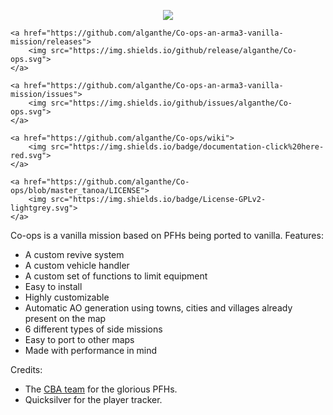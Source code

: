 <p align="center">
    <img src="https://raw.githubusercontent.com/alganthe/Co-ops-an-arma3-vanilla-mission/master_altis/GitHub_data/Co-ops_logo.png">
</p>

<p align="center">

    <a href="https://github.com/alganthe/Co-ops-an-arma3-vanilla-mission/releases">
        <img src="https://img.shields.io/github/release/alganthe/Co-ops.svg">
    </a>

    <a href="https://github.com/alganthe/Co-ops-an-arma3-vanilla-mission/issues">
        <img src="https://img.shields.io/github/issues/alganthe/Co-ops.svg">
    </a>

    <a href="https://github.com/alganthe/Co-ops/wiki">
        <img src="https://img.shields.io/badge/documentation-click%20here-red.svg">
    </a>

    <a href="https://github.com/alganthe/Co-ops/blob/master_tanoa/LICENSE">
        <img src="https://img.shields.io/badge/License-GPLv2-lightgrey.svg">
    </a>
</p>

Co-ops is a vanilla mission based on PFHs being ported to vanilla.
Features:
   - A custom revive system
   - A custom vehicle handler
   - A custom set of functions to limit equipment
   - Easy to install
   - Highly customizable
   - Automatic AO generation using towns, cities and villages already present on the map
   - 6 different types of side missions
   - Easy to port to other maps
   - Made with performance in mind

Credits:
   - The [CBA team](https://github.com/CBATeam/CBA_A3) for the glorious PFHs.
   - Quicksilver for the player tracker.
